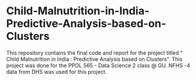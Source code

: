 # Child-Malnutrition-in-India-Predictive-Analysis-based-on-Clusters
This repository contains the final code and report for the project titled " Child Malnutrition in India : Predictive Analysis based on Clusters".  This project was done for the PPOL 565 - Data Science 2 class @ GU. NFHS -4 data from DHS was used for this project. 
